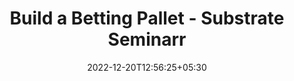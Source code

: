 ---
title: "Build a Betting Pallet - Substrate Seminarr"
description: "Testing XCM"
date: 2022-12-20T12:56:25+05:30
weight: 160
externalLink: https://github.com/substrate-developer-hub/substrate-seminar/blob/main/scheduled/2022/12-20-betting-pallet.md
---